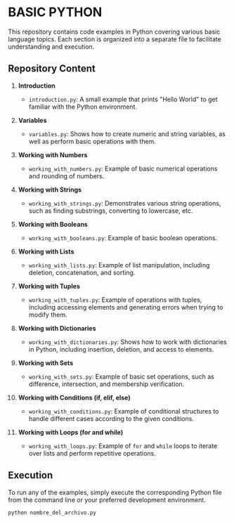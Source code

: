 # BASIC PYTHON 

This repository contains code examples in Python covering various basic language topics. Each section is organized into a separate file to facilitate understanding and execution.

## Repository Content

1. **Introduction**
    - `introduction.py`: A small example that prints "Hello World" to get familiar with the Python environment.

2. **Variables**
    - `variables.py`: Shows how to create numeric and string variables, as well as perform basic operations with them.

3. **Working with Numbers**
    - `working_with_numbers.py`: Example of basic numerical operations and rounding of numbers.

4. **Working with Strings**
    - `working_with_strings.py`: Demonstrates various string operations, such as finding substrings, converting to lowercase, etc.

5. **Working with Booleans**
    - `working_with_booleans.py`: Example of basic boolean operations.

6. **Working with Lists**
    - `working_with_lists.py`: Example of list manipulation, including deletion, concatenation, and sorting.

7. **Working with Tuples**
    - `working_with_tuples.py`: Example of operations with tuples, including accessing elements and generating errors when trying to modify them.

8. **Working with Dictionaries**
    - `working_with_dictionaries.py`: Shows how to work with dictionaries in Python, including insertion, deletion, and access to elements.

9. **Working with Sets**
    - `working_with_sets.py`: Example of basic set operations, such as difference, intersection, and membership verification.

10. **Working with Conditions (if, elif, else)**
    - `working_with_conditions.py`: Example of conditional structures to handle different cases according to the given conditions.

11. **Working with Loops (for and while)**
    - `working_with_loops.py`: Example of `for` and `while` loops to iterate over lists and perform repetitive operations.

## Execution
To run any of the examples, simply execute the corresponding Python file from the command line or your preferred development environment.


```bash
python nombre_del_archivo.py
